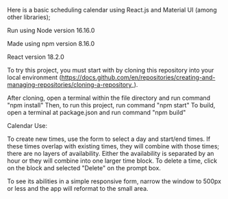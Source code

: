 Here is a basic scheduling calendar using React.js and Material UI (among other libraries);

Run using Node version 16.16.0

Made using npm version 8.16.0

React version 18.2.0

To try this project, you must start with by cloning this repository into your local environment (https://docs.github.com/en/repositories/creating-and-managing-repositories/cloning-a-repository_).

After cloning, open a terminal within the file directory and run command "npm install"
Then, to run this project, run command "npm start"
To build, open a terminal at package.json and run command "npm build"

Calendar Use:

To create new times, use the form to select a day and start/end times.
If these times overlap with existing times, they will combine with those times; there are no layers of availability.
    Either the availability is separated by an hour or they will combine into one larger time block.
To delete a time, click on the block and selected "Delete" on the prompt box.


To see its abilities in a simple responsive form, narrow the window to 500px or less and the app will reformat to the small area. 
